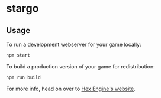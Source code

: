 # stargo

## Usage

To run a development webserver for your game locally:

```sh
npm start
```

To build a production version of your game for redistribution:

```sh
npm run build
```

For more info, head on over to [Hex Engine's website](https://hex-engine.dev).
